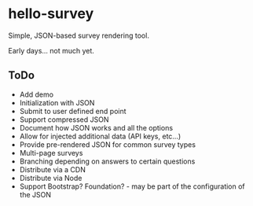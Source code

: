 # hello-survey
Simple, JSON-based survey rendering tool.

Early days... not much yet.

## ToDo
* Add demo
* Initialization with JSON
* Submit to user defined end point
* Support compressed JSON
* Document how JSON works and all the options
* Allow for injected additional data (API keys, etc...)
* Provide pre-rendered JSON for common survey types
* Multi-page surveys
* Branching depending on answers to certain questions
* Distribute via a CDN
* Distribute via Node
* Support Bootstrap? Foundation? - may be part of the configuration of the JSON